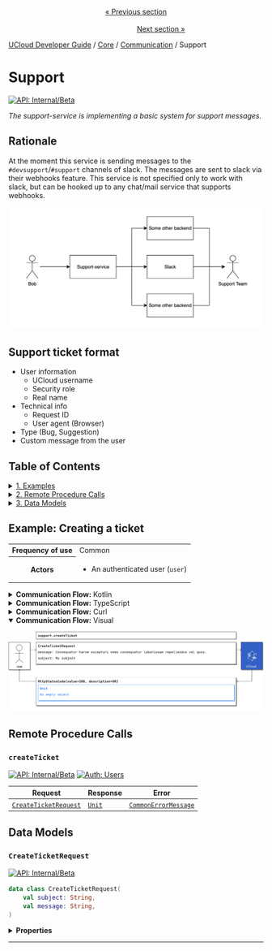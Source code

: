 <p align='center'>
<a href='/docs/developer-guide/core/communication/tasks.md'>« Previous section</a>
&nbsp;&nbsp;&nbsp;&nbsp;&nbsp;&nbsp;&nbsp;&nbsp;&nbsp;&nbsp;&nbsp;&nbsp;&nbsp;&nbsp;&nbsp;&nbsp;&nbsp;&nbsp;&nbsp;&nbsp;&nbsp;&nbsp;&nbsp;&nbsp;&nbsp;&nbsp;&nbsp;&nbsp;&nbsp;&nbsp;&nbsp;&nbsp;&nbsp;&nbsp;&nbsp;&nbsp;&nbsp;&nbsp;&nbsp;&nbsp;&nbsp;&nbsp;&nbsp;&nbsp;&nbsp;&nbsp;&nbsp;&nbsp;&nbsp;&nbsp;&nbsp;&nbsp;&nbsp;&nbsp;&nbsp;&nbsp;&nbsp;&nbsp;&nbsp;&nbsp;&nbsp;&nbsp;&nbsp;&nbsp;&nbsp;&nbsp;&nbsp;&nbsp;&nbsp;&nbsp;&nbsp;&nbsp;&nbsp;&nbsp;&nbsp;&nbsp;&nbsp;&nbsp;&nbsp;&nbsp;&nbsp;&nbsp;&nbsp;&nbsp;&nbsp;&nbsp;&nbsp;&nbsp;&nbsp;&nbsp;&nbsp;&nbsp;&nbsp;&nbsp;&nbsp;&nbsp;&nbsp;&nbsp;&nbsp;&nbsp;&nbsp;&nbsp;&nbsp;&nbsp;&nbsp;&nbsp;&nbsp;&nbsp;&nbsp;&nbsp;&nbsp;&nbsp;&nbsp;&nbsp;&nbsp;&nbsp;&nbsp;&nbsp;&nbsp;&nbsp;&nbsp;&nbsp;&nbsp;&nbsp;&nbsp;&nbsp;&nbsp;&nbsp;&nbsp;&nbsp;&nbsp;&nbsp;&nbsp;&nbsp;&nbsp;&nbsp;&nbsp;&nbsp;&nbsp;&nbsp;&nbsp;&nbsp;&nbsp;&nbsp;&nbsp;&nbsp;&nbsp;&nbsp;&nbsp;&nbsp;&nbsp;&nbsp;&nbsp;<a href='/docs/developer-guide/core/communication/slack.md'>Next section »</a>
</p>


[UCloud Developer Guide](/docs/developer-guide/README.md) / [Core](/docs/developer-guide/core/README.md) / [Communication](/docs/developer-guide/core/communication/README.md) / Support
# Support

[![API: Internal/Beta](https://img.shields.io/static/v1?label=API&message=Internal/Beta&color=red&style=flat-square)](/docs/developer-guide/core/api-conventions.md)

_The support-service is implementing a basic system for support messages._

## Rationale

At the moment this service is sending messages to the `#devsupport`/`#support`
channels of slack. The messages are sent to slack via their webhooks feature.
This service is not specified only to work with slack, but can be hooked up to 
any chat/mail service that supports webhooks.

![](/backend/support-service/wiki/SupportFlow.png)

## Support ticket format

- User information
  - UCloud username
  - Security role
  - Real name
- Technical info
  - Request ID 
  - User agent (Browser)
- Type (Bug, Suggestion)
- Custom message from the user

## Table of Contents
<details>
<summary>
<a href='#example-creating-a-ticket'>1. Examples</a>
</summary>

<table><thead><tr>
<th>Description</th>
</tr></thread>
<tbody>
<tr><td><a href='#example-creating-a-ticket'>Creating a ticket</a></td></tr>
</tbody></table>


</details>

<details>
<summary>
<a href='#remote-procedure-calls'>2. Remote Procedure Calls</a>
</summary>

<table><thead><tr>
<th>Name</th>
<th>Description</th>
</tr></thread>
<tbody>
<tr>
<td><a href='#createticket'><code>createTicket</code></a></td>
<td><i>No description</i></td>
</tr>
</tbody></table>


</details>

<details>
<summary>
<a href='#data-models'>3. Data Models</a>
</summary>

<table><thead><tr>
<th>Name</th>
<th>Description</th>
</tr></thread>
<tbody>
<tr>
<td><a href='#createticketrequest'><code>CreateTicketRequest</code></a></td>
<td><i>No description</i></td>
</tr>
</tbody></table>


</details>

## Example: Creating a ticket
<table>
<tr><th>Frequency of use</th><td>Common</td></tr>
<tr>
<th>Actors</th>
<td><ul>
<li>An authenticated user (<code>user</code>)</li>
</ul></td>
</tr>
</table>
<details>
<summary>
<b>Communication Flow:</b> Kotlin
</summary>

```kotlin
SupportDescriptions.createTicket.call(
    CreateTicketRequest(
        message = "Consequatur harum excepturi nemo consequatur laboriosam repellendus vel quos.", 
        subject = "My subject", 
    ),
    user
).orThrow()

/*
Unit
*/
```


</details>

<details>
<summary>
<b>Communication Flow:</b> TypeScript
</summary>

```typescript
// Authenticated as user
await callAPI(SupportApi.createTicket(
    {
        "subject": "My subject",
        "message": "Consequatur harum excepturi nemo consequatur laboriosam repellendus vel quos."
    }
);

/*
{
}
*/
```


</details>

<details>
<summary>
<b>Communication Flow:</b> Curl
</summary>

```bash
# ------------------------------------------------------------------------------------------------------
# $host is the UCloud instance to contact. Example: 'http://localhost:8080' or 'https://cloud.sdu.dk'
# $accessToken is a valid access-token issued by UCloud
# ------------------------------------------------------------------------------------------------------

# Authenticated as user
curl -XPOST -H "Authorization: Bearer $accessToken" -H "Content-Type: content-type: application/json; charset=utf-8" "$host/api/support/ticket" -d '{
    "subject": "My subject",
    "message": "Consequatur harum excepturi nemo consequatur laboriosam repellendus vel quos."
}'


# {
# }

```


</details>

<details open>
<summary>
<b>Communication Flow:</b> Visual
</summary>

![](/docs/diagrams/support_create-ticket.png)

</details>



## Remote Procedure Calls

### `createTicket`

[![API: Internal/Beta](https://img.shields.io/static/v1?label=API&message=Internal/Beta&color=red&style=flat-square)](/docs/developer-guide/core/api-conventions.md)
[![Auth: Users](https://img.shields.io/static/v1?label=Auth&message=Users&color=informational&style=flat-square)](/docs/developer-guide/core/types.md#role)



| Request | Response | Error |
|---------|----------|-------|
|<code><a href='#createticketrequest'>CreateTicketRequest</a></code>|<code><a href='https://kotlinlang.org/api/latest/jvm/stdlib/kotlin/-unit/'>Unit</a></code>|<code><a href='/docs/reference/dk.sdu.cloud.CommonErrorMessage.md'>CommonErrorMessage</a></code>|




## Data Models

### `CreateTicketRequest`

[![API: Internal/Beta](https://img.shields.io/static/v1?label=API&message=Internal/Beta&color=red&style=flat-square)](/docs/developer-guide/core/api-conventions.md)



```kotlin
data class CreateTicketRequest(
    val subject: String,
    val message: String,
)
```

<details>
<summary>
<b>Properties</b>
</summary>

<details>
<summary>
<code>subject</code>: <code><code><a href='https://kotlinlang.org/api/latest/jvm/stdlib/kotlin/-string/'>String</a></code></code>
</summary>





</details>

<details>
<summary>
<code>message</code>: <code><code><a href='https://kotlinlang.org/api/latest/jvm/stdlib/kotlin/-string/'>String</a></code></code>
</summary>





</details>



</details>



---

